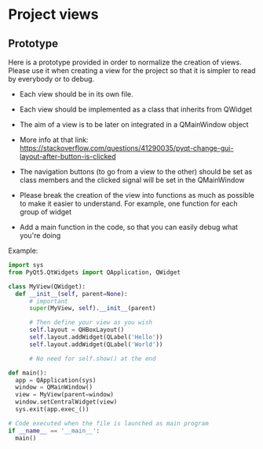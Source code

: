 # Project views
## Prototype
Here is a prototype provided in order to normalize the creation of views.
Please use it when creating a view for the project so that it is simpler to
read by everybody or to debug.

* Each view should be in its own file.
* Each view should be implemented as a class that inherits from QWidget
* The aim of a view is to be later on integrated in a QMainWindow object
* More info at that link: https://stackoverflow.com/questions/41290035/pyqt-change-gui-layout-after-button-is-clicked
* The navigation buttons (to go from a view to the other) should be set as class members and the clicked signal will be set in the QMainWindow  
* Please break the creation of the view into functions as much as possible to make it easier to understand. For example, one function for each group of widget

* Add a main function in the code, so that you can easily debug what you're doing

Example:
```python
import sys
from PyQt5.QtWidgets import QApplication, QWidget

class MyView(QWidget):
  def __init__(self, parent=None):
      # important
      super(MyView, self).__init__(parent)

      # Then define your view as you wish
      self.layout = QHBoxLayout()
      self.layout.addWidget(QLabel('Hello'))
      self.layout.addWidget(QLabel('World'))

      # No need for self.show() at the end

def main():
  app = QApplication(sys)
  window = QMainWindow()
  view = MyView(parent=window)
  window.setCentralWidget(view)
  sys.exit(app.exec_())

# Code executed when the file is launched as main program
if __name__ == '__main__':
  main()
```
